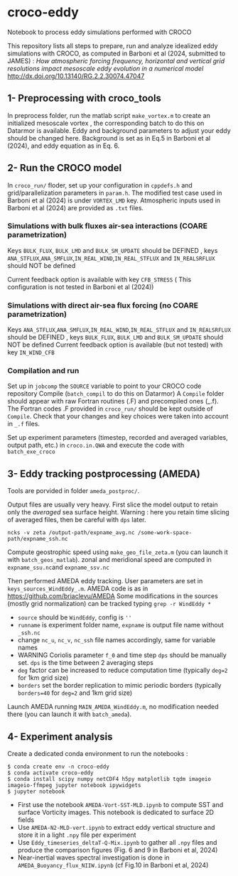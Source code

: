 # croco-eddy
Notebook to process eddy simulations performed with CROCO

This repository lists all steps to prepare, run and analyze idealized eddy simulations with CROCO, as computed in
Barboni et al (2024, submitted to JAMES) : *How atmospheric forcing frequency, horizontal and vertical grid resolutions impact mesoscale eddy evolution in a numerical model*
http://dx.doi.org/10.13140/RG.2.2.30074.47047

## 1- Preprocessing with croco_tools

In preprocess folder, run the matlab script `make_vortex.m` to create an initialized mesoscale vortex , the corresponding batch to do this on Datarmor is available.
Eddy and background parameters to adjust your eddy should be changed here. Background is set as in Eq.5 in Barboni et al (2024), and eddy equation as in Eq. 6.

## 2- Run the CROCO model

In `croco_run/` floder, set up your configuration in `cppdefs.h` and grid/parallelization parameters in `param.h`.
The modified test case used in Barboni et al (2024) is under `VORTEX_LMD` key. Atmospheric inputs used in Barboni et al (2024) are provided as `.txt` files.

### Simulations with bulk fluxes air-sea interactions (COARE parametrization)

Keys `BULK_FLUX`, `BULK_LMD` and `BULK_SM_UPDATE` should be DEFINED , keys `ANA_STFLUX`,`ANA_SMFLUX`,`IN_REAL_WIND`,`IN_REAL_STFLUX` and `IN_REALSRFLUX` should NOT be defined

Current feedback option is available with key `CFB_STRESS` ( This configuration is not tested in Barboni et al (2024))

### Simulations with direct air-sea flux forcing (no COARE parametrization)

Keys  `ANA_STFLUX`,`ANA_SMFLUX`,`IN_REAL_WIND`,`IN_REAL_STFLUX` and `IN_REALSRFLUX` should be DEFINED , keys  `BULK_FLUX`, `BULK_LMD` and `BULK_SM_UPDATE` should NOT be defined
Current feedback option is available (but not tested)  with key `IN_WIND_CFB`

### Compilation and run
Set up in `jobcomp` the `SOURCE` variable to point to your CROCO code repository
Compile (`batch_compil` to do this on Datarmor)
A `Compile` folder should appear with raw Fortran routines (.F) and precompiled ones (_.f). The Fortran codes .F provided in `croco_run/` should be kept outside of `Compile`. Check that your changes and key choices were taken into account in `_.f` files.

Set up experiment parameters (timestep, recorded and averaged variables, output path, etc.) in `croco.in.QWA` and execute the code with `batch_exe_croco`

## 3- Eddy tracking postprocessing (AMEDA)

Tools are porvided in folder `ameda_postproc/`.

Output files are usually very heavy. First slice the model output to retain only the *averaged* sea surface height. Warning : here you retain time slicing of averaged files, then be careful with `dps` later.
```
ncks -v zeta /output-path/expname_avg.nc /some-work-space-path/expname_ssh.nc
```

Compute geostrophic speed using `make_geo_file_zeta.m` (you can launch it with `batch_geos_matlab`). zonal and meridional speed are computed in `expname_ssu.nc`and `expname_ssv.nc`

Then performed AMEDA eddy tracking. User parameters are set in `keys_sources_WindEddy_.m`. AMEDA code is as in https://github.com/briaclevu/AMEDA
Some modifications in the sources (mostly grid normalization) can be tracked typing `grep -r WindEddy *`
- `source` should be `WindEddy`, config is `''`
- `runname` is experiment folder name, `expname` is output file name without `_ssh.nc`
- change `nc_u`, `nc_v`, `nc_ssh` file names accordingly, same for variable names
- WARNING Coriolis parameter `f_0` and time step `dps` should be manually set. `dps` is the time between 2 averaging steps
- `deg` factor can be increased to reduce computation time (typically `deg=2` for 1km grid size)
- `borders` set the border replication to mimic periodic borders (typically `borders=40` for `deg=2` and 1km grid size)

Launch AMEDA running `MAIN_AMEDA_WindEddy.m`, no modification needed there (you can launch it with `batch_ameda`).

## 4- Experiment analysis

Create a dedicated conda environment to run the notebooks :

```
$ conda create env -n croco-eddy
$ conda activate croco-eddy
$ conda install scipy numpy netCDF4 h5py matplotlib tqdm imageio imageio-ffmpeg jupyter notebook ipywidgets
$ jupyter notebook
```

- First use the notebook `AMEDA-Vort-SST-MLD.ipynb` to compute SST and surface Vorticity images. This notebook is dedicated to surface 2D fields
- Use `AMEDA-N2-MLD-vert.ipynb` to extract eddy vertical structure  and store it in a light `.npy` file per experiment
- Use `Eddy_timeseries_deltaT-Q-Mix.ipynb` to gather all `.npy` files and produce the comparison figures (Fig. 6 and 9 in Barboni et al, 2024)
- Near-inertial waves spectral investigation is done in `AMEDA_Buoyancy_flux_NIIW.ipynb` (cf Fig.10 in Barboni et al, 2024)








